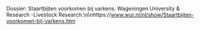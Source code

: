Dossier: Staartbijten voorkomen bij varkens. Wageningen University & Research -Livestock Research.\n\nhttps://www.wur.nl/nl/show/Staartbijten-voorkomen-bij-varkens.htm
